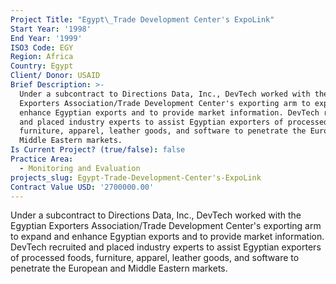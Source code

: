 ```yaml
---
Project Title: "Egypt\_Trade Development Center's ExpoLink"
Start Year: '1998'
End Year: '1999'
ISO3 Code: EGY
Region: Africa
Country: Egypt
Client/ Donor: USAID
Brief Description: >-
  Under a subcontract to Directions Data, Inc., DevTech worked with the Egyptian
  Exporters Association/Trade Development Center's exporting arm to expand and
  enhance Egyptian exports and to provide market information. DevTech recruited
  and placed industry experts to assist Egyptian exporters of processed foods,
  furniture, apparel, leather goods, and software to penetrate the European and
  Middle Eastern markets.
Is Current Project? (true/false): false
Practice Area:
  - Monitoring and Evaluation
projects_slug: Egypt-Trade-Development-Center's-ExpoLink
Contract Value USD: '2700000.00'
---
```

Under a subcontract to Directions Data, Inc., DevTech worked with the Egyptian Exporters Association/Trade Development Center's exporting arm to expand and enhance Egyptian exports and to provide market information. DevTech recruited and placed industry experts to assist Egyptian exporters of processed foods, furniture, apparel, leather goods, and software to penetrate the European and Middle Eastern markets.